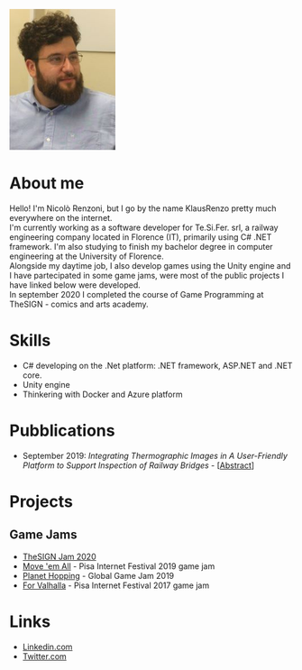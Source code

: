 ![](./img/profile.jpg)
# About me
Hello! I'm Nicolò Renzoni, but I go by the name KlausRenzo pretty much everywhere on the internet.  
I'm currently working as a software developer for Te.Si.Fer. srl, a railway engineering company located in Florence (IT), primarily using C# .NET framework. I'm also studying to finish my bachelor degree in computer engineering at the University of Florence.  
Alongside my daytime job, I also develop games using the Unity engine and I have partecipated in some game jams, were most of the public projects I have linked below were developed.  
In september 2020 I completed the course of Game Programming at TheSIGN - comics and arts academy.

# Skills
+ C# developing on the .Net platform: .NET framework, ASP<span>.</span>NET and .NET core.
+ Unity engine
+ Thinkering with Docker and Azure platform


# Pubblications
+ September 2019: *Integrating Thermographic Images in A User-Friendly Platform to Support Inspection of Railway Bridges* - [[Abstract](https://www.mdpi.com/2504-3900/27/1/12)]

# Projects
## Game Jams
+ [TheSIGN Jam 2020](https://github.com/KlausRenzo/TSjam2020)
+ [Move 'em All](https://github.com/KlausRenzo/Move-Them-All) - Pisa Internet Festival 2019 game jam
+ [Planet Hopping](https://github.com/KlausRenzo/Planet-Hopping) - Global Game Jam 2019
+ [For Valhalla](https://github.com/KlausRenzo/For-Valhalla) - Pisa Internet Festival 2017 game jam

# Links
+ [Linkedin.com](https://www.linkedin.com/in/nicolo-renzoni/)
+ [Twitter.com](https://twitter.com/KlausRenzo)
